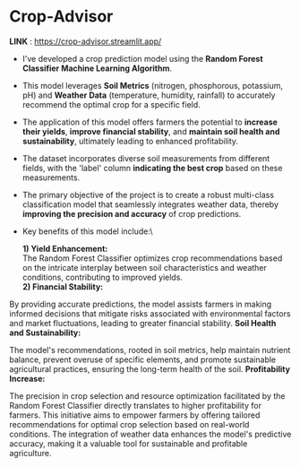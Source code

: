 # Crop-Advisor
**LINK** :  https://crop-advisor.streamlit.app/

* I've developed a crop prediction model using the **Random Forest Classifier Machine Learning Algorithm**.
* This model leverages **Soil Metrics** (nitrogen, phosphorous, potassium, pH) and **Weather Data** (temperature, humidity, rainfall) to accurately recommend the optimal crop for a specific field.
* The application of this model offers farmers the potential to **increase their yields**, **improve financial stability**, and **maintain soil health and sustainability**, ultimately leading to enhanced profitability.
* The dataset incorporates diverse soil measurements from different fields, with the 'label' column **indicating the best crop** based on these measurements.
* The primary objective of the project is to create a robust multi-class classification model that seamlessly integrates weather data, thereby **improving the precision and accuracy** of crop predictions.
 
* Key benefits of this model include:\
  
     **1) Yield Enhancement:**\
           The Random Forest Classifier optimizes crop recommendations based on the intricate interplay between soil characteristics and weather conditions, contributing to improved yields.\
     **2) Financial Stability:**


By providing accurate predictions, the model assists farmers in making informed decisions that mitigate risks associated with environmental factors and market fluctuations, leading to greater financial stability.
**Soil Health and Sustainability:**

The model's recommendations, rooted in soil metrics, help maintain nutrient balance, prevent overuse of specific elements, and promote sustainable agricultural practices, ensuring the long-term health of the soil.
**Profitability Increase:**

The precision in crop selection and resource optimization facilitated by the Random Forest Classifier directly translates to higher profitability for farmers.
This initiative aims to empower farmers by offering tailored recommendations for optimal crop selection based on real-world conditions. The integration of weather data enhances the model's predictive accuracy, making it a valuable tool for sustainable and profitable agriculture.






